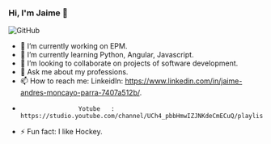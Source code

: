 ### Hi, I'm Jaime 👋

![GitHub](https://user-images.githubusercontent.com/60892319/151997710-0c9a8fb1-72ea-4554-8ce2-e6cef62c7ef2.png)

- 🔭 I’m currently working on EPM.
- 🌱 I’m currently learning Python, Angular, Javascript.
- 👯 I’m looking to collaborate on projects of software development.
- 💬 Ask me about my professions.
- 📫 How to reach me: LinkeidIn: https://www.linkedin.com/in/jaime-andres-moncayo-parra-7407a512b/.
-                     Yotube   : https://studio.youtube.com/channel/UCh4_pbbHmwIZJNKdeCmECuQ/playlists
- ⚡ Fun fact: I like Hockey.

<!--
**jaime1315321/jaime1315321** is a ✨ _special_ ✨ repository because its `README.md` (this file) appears on your GitHub profile.

Here are some ideas to get you started:

- 🔭 I’m currently working on ...
- 🌱 I’m currently learning ...
- 👯 I’m looking to collaborate on ...
- 🤔 I’m looking for help with ...
- 💬 Ask me about ...
- 📫 How to reach me: ...
- 😄 Pronouns: ...
- ⚡ Fun fact: ...
-->
